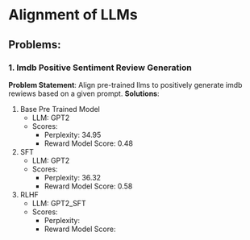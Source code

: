 # Alignment of LLMs

## Problems:
### 1. Imdb Positive Sentiment Review Generation
**Problem Statement**: Align pre-trained llms to positively generate imdb rewiews based on a given prompt.
**Solutions**:
1. Base Pre Trained Model
    - LLM: GPT2 
    - Scores:
        - Perplexity:  34.95
        - Reward Model Score:  0.48
1. SFT
    - LLM: GPT2
    - Scores:
        - Perplexity:  36.32
        - Reward Model Score:  0.58
2. RLHF
    - LLM: GPT2_SFT 
    - Scores: 
        - Perplexity:  
        - Reward Model Score:  